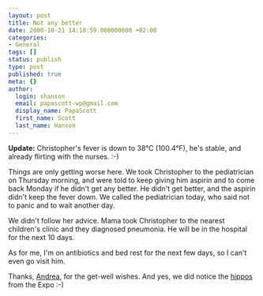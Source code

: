 ```yaml
---
layout: post
title: Not any better
date: 2000-10-21 14:10:59.000000000 +02:00
categories:
- General
tags: []
status: publish
type: post
published: true
meta: {}
author:
  login: shanson
  email: papascott-wp@gmail.com
  display_name: PapaScott
  first_name: Scott
  last_name: Hanson
---
```

<p><b>Update:</b> Christopher's fever is down to 38&deg;C (100.4&deg;F), he's stable, and already flirting with the nurses. :-)</p>
<p>Things are only getting worse here. We took Christopher to the pediatrician on Thursday morning, and were told to keep giving him aspirin and to come back Monday if he didn't get any better. He didn't get better, and the aspirin didn't keep the fever down. We called the pediatrician today, who said not to panic and to wait another day. </p>
<p>We didn't follow her advice. Mama took Christopher to the nearest children's clinic and they diagnosed pneumonia. He will be in the hospital for the next 10 days. </p>
<p>As for me, I'm on antibiotics and bed rest for the next few days, so I can't even go visit him.</p>
<p>Thanks, <a href="http://andrea.editthispage.com/">Andrea</a>, for the get-well wishes. And yes, we did notice the <a href="http://andrea.editthispage.com/pictures/viewer$1334">hippos</a> from the Expo :-)</p>
